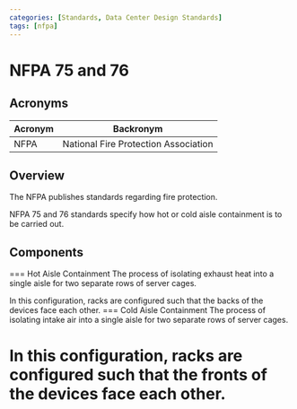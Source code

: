 ```yaml
---
categories: [Standards, Data Center Design Standards]
tags: [nfpa]
---
```


# NFPA 75 and 76

## Acronyms

| Acronym | Backronym |
| - | - |
| NFPA | National Fire Protection Association |

## Overview

The NFPA publishes standards regarding fire protection.

NFPA 75 and 76 standards specify how hot or cold aisle containment is to be carried out.

## Components

=== Hot Aisle Containment
The process of isolating exhaust heat into a single aisle for two separate rows of server cages.

In this configuration, racks are configured such that the backs of the devices face each other.
=== Cold Aisle Containment
The process of isolating intake air into a single aisle for two separate rows of server cages.

In this configuration, racks are configured such that the fronts of the devices face each other.
===
